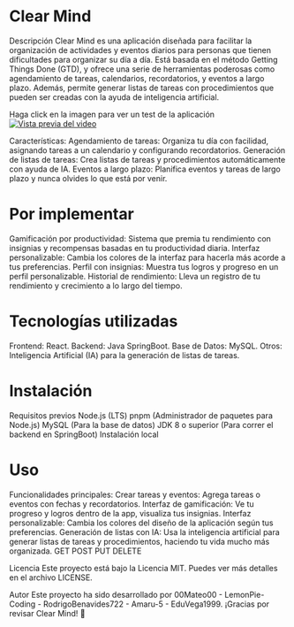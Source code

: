 # Clear Mind
Descripción
Clear Mind es una aplicación diseñada para facilitar la organización de actividades y eventos diarios para personas que tienen dificultades para organizar su día a día. Está basada en el método Getting Things Done (GTD), y ofrece una serie de herramientas poderosas como agendamiento de tareas, calendarios, recordatorios, y eventos a largo plazo. Además, permite generar listas de tareas con procedimientos que pueden ser creadas con la ayuda de inteligencia artificial.

Haga click en la imagen para ver un test de la aplicación
[![Vista previa del video](https://vimeo.com/1027258580/thumbnail.png)](https://vimeo.com/1027258580)

Características:
Agendamiento de tareas: Organiza tu día con facilidad, asignando tareas a un calendario y configurando recordatorios.
Generación de listas de tareas: Crea listas de tareas y procedimientos automáticamente con ayuda de IA.
Eventos a largo plazo: Planifica eventos y tareas de largo plazo y nunca olvides lo que está por venir.

# Por implementar
Gamificación por productividad: Sistema que premia tu rendimiento con insignias y recompensas basadas en tu productividad diaria.
Interfaz personalizable: Cambia los colores de la interfaz para hacerla más acorde a tus preferencias.
Perfil con insignias: Muestra tus logros y progreso en un perfil personalizable.
Historial de rendimiento: Lleva un registro de tu rendimiento y crecimiento a lo largo del tiempo.


# Tecnologías utilizadas
Frontend: React.
Backend: Java SpringBoot.
Base de Datos: MySQL.
Otros: Inteligencia Artificial (IA) para la generación de listas de tareas.

# Instalación
Requisitos previos
Node.js (LTS)
pnpm (Administrador de paquetes para Node.js)
MySQL (Para la base de datos)
JDK 8 o superior (Para correr el backend en SpringBoot)
Instalación local

# Uso
Funcionalidades principales:
Crear tareas y eventos: Agrega tareas o eventos con fechas y recordatorios.
Interfaz de gamificación: Ve tu progreso y logros dentro de la app, visualiza tus insignias.
Interfaz personalizable: Cambia los colores del diseño de la aplicación según tus preferencias.
Generación de listas con IA: Usa la inteligencia artificial para generar listas de tareas y procedimientos, haciendo tu vida mucho más organizada.
GET 
POST
PUT
DELETE

Licencia
Este proyecto está bajo la Licencia MIT. Puedes ver más detalles en el archivo LICENSE.

Autor
Este proyecto ha sido desarrollado por 00Mateo00 - LemonPie-Coding - RodrigoBenavides722 -  Amaru-5 - EduVega1999.
¡Gracias por revisar Clear Mind! 🚀
